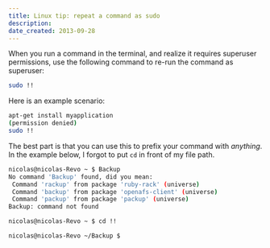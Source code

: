 ```yaml
---
title: Linux tip: repeat a command as sudo
description: 
date_created: 2013-09-28
---
```


When you run a command in the terminal, and realize it requires superuser permissions, use the following command to re-run the command as superuser:

```bash
sudo !!
```

Here is an example scenario:

```bash
apt-get install myapplication
(permission denied)
sudo !!
```

The best part is that you can use this to prefix your command with *anything*. In the example below, I forgot to put `cd` in front of my file path.

```bash
nicolas@nicolas-Revo ~ $ Backup
No command 'Backup' found, did you mean:
 Command 'rackup' from package 'ruby-rack' (universe)
 Command 'backup' from package 'openafs-client' (universe)
 Command 'packup' from package 'packup' (universe)
Backup: command not found

nicolas@nicolas-Revo ~ $ cd !!

nicolas@nicolas-Revo ~/Backup $ 
```

